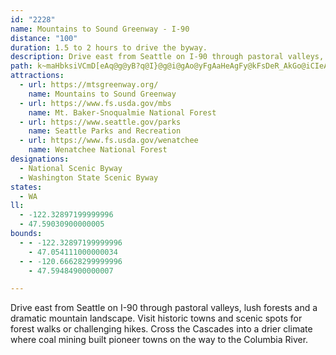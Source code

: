 ```yaml
---
id: "2228"
name: Mountains to Sound Greenway - I-90
distance: "100"
duration: 1.5 to 2 hours to drive the byway.
description: Drive east from Seattle on I-90 through pastoral valleys, lush forests and a dramatic mountain landscape.  Visit historic towns and scenic spots for forest walks or challenging hikes. Cross the Cascades into a drier climate where coal mining built pioneer towns on the way to the Columbia River.
path: k~maHbksiVCmD[eAq@g@yB?q@I}@g@i@gAo@yFgAaHeAgFy@kFsDeR_AkGo@iCIeA?qBDsATuCl@sCx@eBr@mAzOgLhBaCd@_Ab@mA\cBf@mEB{Be@c}@Huo@ZeWHqAhC}dEOyCU{C}@qFe@gBu@{BmEyKmA{De@sBSqBOmE?gDHmCd@_EnAsFbAiClGgNrAmDbDiMjFgThC{H|I_W~Nce@r@iBrAeCxGyKfBoDj@yAf@eBdAeFl@qEv@yIjBwWJ_DDaDEsCOsC_@eE_BoJaEiTcAcKEmCJqDrB}PVqFIiFwAq]WyJmBuc@I_PNqN\mSf@ad@pBk{@d@eZNaTd@yVx@i`@r@aJrAsH|H}[pn@ycCrAkDlQu`@rU_g@hP}^pAiDnZkeA`Mmd@n`@{uAhAqE~@gFr@mG~Aa^l@sHjAuG`BmGfPyb@fBsDnBkDfF{GrBmBzLmK~L{JbBgBdCaEb@_A~AsF|@{ETyCJ_GAaBWyDg@kE]uBcBmFkJcSoDgHwBsGcAeFk@oEYqDIqGRwFXuCn@gDr@yCvKe[bAkD|AmGxAaHxCkRhBoRH}C@iIhAiYBgGCmDK{Cu@gHsA{FqAcDoAcCeA}AeIsJe@s@iBaEe@{AcAyE_@mEIkDXuHd@gD~@_FjI__@^oBx@eGt@iNfEi`Af@oF~@gF~AeFbBgDhBgCnCcCha@yX|DoE~BqEpAuDt@sCbByJ|A{H^mAjNyc@vFoPt]iy@xEmInNoRbCaFbAkChAaEz@uEn@gFR_DJmGAsCYaHk]stD_@sGSsGAoFf@kg@GoDOsCm@yEaHs_@oDcT}BuLi@kEO_CSiGFyG^aHj@mE|AmHrAyDnAuCfCeEp]ga@|I_K|QwTr]sc@tIgKrB{CrBmEbBgFtQyw@|AcG`A_DfBgEfCaFxAaCxB_DpMgNzHgHni@{i@~HsHxC{DrA_CdA_CnAyD|@oDb@kCd@{DX}DHcFOkmEH{DVqEf@{E^yB~Oox@~BmJ|Us{@lCaLrBuKxAkKhCySdA_GlBmGfAiCbCeEzCyDjCyBhAs@hD_BjA[zBc@fHm@nEq@hB[vEwArN{E|EaChE_DrEgF|B_DhBaD|BsFzIwXhAmEz@{Eb@mEHkBDgBCsEsA_[E_JDmB\yF~BoXRcDHmD@qIg@sVCsKJgDb@aH~@aJbA_GrAiFnA}DrNaa@jPkc@`IcSbEoItLoUlB{EbDsLhAgH`AuLHQhByc@b@uFHuC?yFMqCkAqRIqDDuHTmCf@_DzRg|@h@sFlAsT^iCb@cCj@sBxBoF`CgDzMoPzHuO~CaGXy@lAkBtCkCpLkGpCeBlBcBnCuDfCeFnAuCdNm`@dA_CvAsB`I_J~B{D~@qBbA{CdA_Ex@mEvGim@|@kFh@aCh@qBxAoExVoi@|A}F^aBh@{DXmENuK^sKfEyk@jBwUHgCrB{WR}DFyDQun@e@sJqBeUYqHUyf@yCezA?yJHiE^yKt@{LXaD|AiL~AmJh@eCt@uClAsDvDuNhAsFt@{GRkD@aDU_Iy@mGyMeo@k@qDo@oFgE_h@_@qCe@iCmA}DyA}CiAkB{JgKmEgDos@q[mEmAqGsAcD_AyEyCmYwRkGwDqF{BeDeAsKsB{As@mAy@_AeAeA_BmA{CsFmQmA{EuBuKcAmF_@kE?cBNyCHmAVwAtFoRlEwM`AkCzBgE~BwC~AmA|BgArBs@|ASrEEbDXvJtBvHrB`Eh@~BIjJcAzMyD|A_AxAsAxBkDzH}On@cAhC}B|D_BfDSbFIpEJpB[pCiAtB{BdJwPbA_BxAiBzKkJrCsEnBcEzFwRbDcM|DiPhBsFbIgRrCcG|AwBbDgCrC{A|TaJfEkAjBQpTy@bZ{@pB?hIq@lCoA|@}@bBuBnCkE|BgChDyBrC}@lB[|F?~CXxLj@rCEtBm@lBw@~@w@vAaBlD{EvLuR|BaCrA_AdDkBfBg@pKqB|Bs@bHoDbBo@pEi@~ADjKtAfGfA|DNtBYbBe@|BmAhAcAnBeCv@oAx@mB`AmDR_Ar@aHDgXJ{Cp@mE~@_Dx@uB`AeBpAgBxUcVhAcA|B{AfJaE~BwAfA_AbAmApA{BfByE`FqPtCsKbAgFpEwX~@_FlCsIhAsChCmEdCiDbO_QtKkNrY_^bE}EbEoDxTmLdD{CbD_FlEyHz\oj@dCgFx@gCr@_DhDiYl@cEx@mEhC_Kz@eClC}F|@cBlC}DhC_DhBmB|DgC|KsF|QyH|D_ApI_@bCSdCa@hNwEpFg@pIc@~Bi@vDqBnAgAbBsBvLiPnO{UtG{IhC{Fh@yBbCoQnGkj@f@gDzAgHvAoHb@eDJgCDaDUyE_A{FsBoJYyBOsCC}A^yVHiOTkFl@aHrBcOvDcUhDiPvFiWfDmKt@mBrDmHfFuIpLmTrDuJ|@aDdAuFb@gDd@yFfEc~@XsCb@sCd@gCr@aC~@yCbA_CrEmIzOaR|UsYdJgKrKsN`h@eo@fMyPjD{DtS}V|DmFzJqSja@c_AdHoPlCmJj@gDh@sD`Hqw@j@yIb@eQn@_Kr@_HvD_ShIu{@fEef@n@}FfBgMnc@sjBbR{t@`o@yiCrAyGbBiMhCsLjBiHfBmE~CgF`BkBrAiAfGeEzOoJjN{IvGqE|BeCxBcEhAwDTmA\gCNsBHkCIuFcNi_Fe@mOi@yJi@gG_AqIaG{Zig@s`CsFcY]mCYmEAsEDmDl@eGv@oEpCoLt@yFb@yG^aKlEk{@n@aK|d@etDx@uFtAgH|AaGxAgF|AmEhHwQfQwb@zCsF`EgEbC_B`JgH~KaJnB_ClBoCzBqEra@q~@vDoJpBgHfBmH~Kgn@d@iDReDFeDGoEsBaf@OeIIiGJcGXgFnAuLbCcOrVweB`BoHtAgEfBgEdAmBlDaFvF_Fna@c\~EsCvD_BtpAoc@hE_D`CsCnCmFrCaHhA_ChA_BnCeClDgBfFgB|e@oN~BcAlCaBvByBnA_BxAmC|AeEbDiOrBqK|FsVbEgUtOat@vG_[xB_LrBoGrAwCrBoDbDeE|A{AnDgC|EwBp^cMrDeBfD{CrAiBvDwGpHsNjAuCfAcEh@sC`@oE|@iOT_Ch@oDd@eCbAkDx@aC~AeDr@mAfBaC`AeAfCsBvDyBrK{DlCeB`CgCxB}Dn@{Ab@qAbIgZfDyN`Ioi@x@qDnBcFjOoYlBmExgAcwCxAsErBsHhr@ovC
attractions:
  - url: https://mtsgreenway.org/
    name: Mountains to Sound Greenway
  - url: https://www.fs.usda.gov/mbs
    name: Mt. Baker-Snoqualmie National Forest
  - url: https://www.seattle.gov/parks
    name: Seattle Parks and Recreation
  - url: https://www.fs.usda.gov/wenatchee
    name: Wenatchee National Forest
designations:
  - National Scenic Byway
  - Washington State Scenic Byway
states:
  - WA
ll:
  - -122.32897199999996
  - 47.59030900000005
bounds:
  - - -122.32897199999996
    - 47.054111000000034
  - - -120.66628299999996
    - 47.59484900000007

---
```


Drive east from Seattle on I-90 through pastoral valleys, lush forests and a dramatic mountain landscape.  Visit historic towns and scenic spots for forest walks or challenging hikes. Cross the Cascades into a drier climate where coal mining built pioneer towns on the way to the Columbia River.
